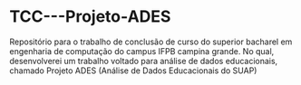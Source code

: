 # TCC---Projeto-ADES
Repositório para o trabalho de conclusão de curso do superior bacharel em engenharia de computação do campus IFPB campina grande. No qual, desenvolverei um trabalho voltado para análise de dados educacionais, chamado Projeto ADES (Análise de Dados Educacionais do SUAP)
